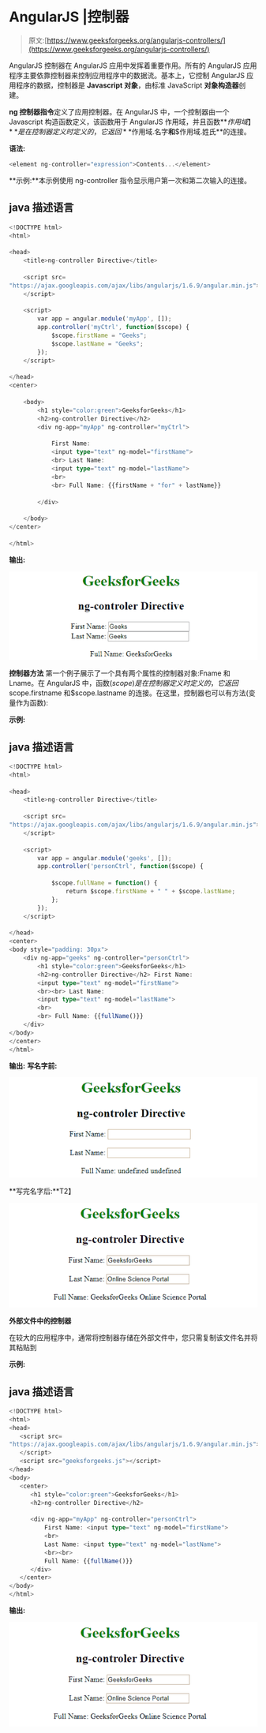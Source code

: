 # AngularJS |控制器

> 原文:[https://www.geeksforgeeks.org/angularjs-controllers/](https://www.geeksforgeeks.org/angularjs-controllers/)

AngularJS 控制器在 AngularJS 应用中发挥着重要作用。所有的 AngularJS 应用程序主要依靠控制器来控制应用程序中的数据流。基本上，它控制 AngularJS 应用程序的数据，控制器是 **Javascript 对象**，由标准 JavaScript **对象构造器**创建。

**ng 控制器指令**定义了应用控制器。在 AngularJS 中，一个控制器由一个 Javascript 构造函数定义，该函数用于 AngularJS 作用域，并且函数**$作用域】**是在控制器定义时定义的，它返回**$作用域.名字**和**$作用域.姓氏**的连接。

**语法:**

```ts
<element ng-controller="expression">Contents...</element>
```

**示例:**本示例使用 ng-controller 指令显示用户第一次和第二次输入的连接。

## java 描述语言

```ts
<!DOCTYPE html>
<html>

<head>
    <title>ng-controller Directive</title>

    <script src=
"https://ajax.googleapis.com/ajax/libs/angularjs/1.6.9/angular.min.js">
    </script>

    <script>
        var app = angular.module('myApp', []);
        app.controller('myCtrl', function($scope) {
            $scope.firstName = "Geeks";
            $scope.lastName = "Geeks";
        });
    </script>

</head>
<center>

    <body>
        <h1 style="color:green">GeeksforGeeks</h1>
        <h2>ng-controller Directive</h2>
        <div ng-app="myApp" ng-controller="myCtrl">

            First Name:
            <input type="text" ng-model="firstName">
            <br> Last Name:
            <input type="text" ng-model="lastName">
            <br>
            <br> Full Name: {{firstName + "for" + lastName}}

        </div>

    </body>
</center>

</html>
```

**输出:**

![](img/ba25fc7b9fdc8f0d25448b8d89be650d.png)

**控制器方法**
第一个例子展示了一个具有两个属性的控制器对象:Fname 和 Lname。在 AngularJS 中，函数($scope)是在控制器定义时定义的，它返回$scope.firstname 和$scope.lastname 的连接。在这里，控制器也可以有方法(变量作为函数):

**示例:**

## java 描述语言

```ts
<!DOCTYPE html>
<html>

<head>
    <title>ng-controller Directive</title>

    <script src=
"https://ajax.googleapis.com/ajax/libs/angularjs/1.6.9/angular.min.js">
    </script>

    <script>
        var app = angular.module('geeks', []);
        app.controller('personCtrl', function($scope) {

            $scope.fullName = function() {
                return $scope.firstName + " " + $scope.lastName;
            };
        });
    </script>

</head>
<center>
<body style="padding: 30px">
    <div ng-app="geeks" ng-controller="personCtrl">
        <h1 style="color:green">GeeksforGeeks</h1>
        <h2>ng-controller Directive</h2> First Name:
        <input type="text" ng-model="firstName">
        <br><br> Last Name:
        <input type="text" ng-model="lastName">
        <br>
        <br> Full Name: {{fullName()}}
    </div>
</body>
</center>
</html>                   
```

**输出:**
**写名字前:**

![](img/cbddf173ae006e46b8761b2d6df5e05d.png)

**写完名字后:**T2】

![](img/47c7c44755ea3296a95fbb6abb9a6a79.png)

**外部文件中的控制器**

在较大的应用程序中，通常将控制器存储在外部文件中，您只需复制该文件名并将其粘贴到

**示例:**

## java 描述语言

```ts
<!DOCTYPE html>
<html>
<head>
   <script src=
"https://ajax.googleapis.com/ajax/libs/angularjs/1.6.9/angular.min.js">
   </script>
   <script src="geeksforgeeks.js"></script>
</head>
<body>
   <center>
      <h1 style="color:green">GeeksforGeeks</h1>
      <h2>ng-controller Directive</h2>

      <div ng-app="myApp" ng-controller="personCtrl">
          First Name: <input type="text" ng-model="firstName">
          <br>
          Last Name: <input type="text" ng-model="lastName">
          <br><br>
          Full Name: {{fullName()}}
      </div>
   </center>
</body>
</html>
```

**输出:**

![](img/47c7c44755ea3296a95fbb6abb9a6a79.png)